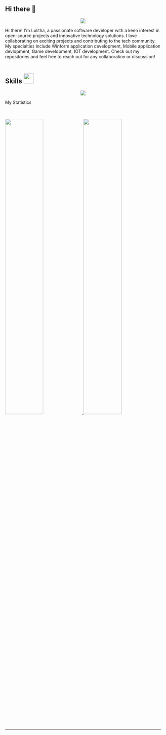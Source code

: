 ## Hi there 👋

<p align="center">
  <a href="https://github.com/DenverCoder1/readme-typing-svg"><img src="https://readme-typing-svg.herokuapp.com?font=Time+New+Roman&color=%23C8BE25&size=25&center=true&vCenter=true&width=600&height=100&lines=Senior+Software+Engineer;military+X+soldier(AIR);Research+and+Developer;Competitive+Programmer;Expert+on+Codeforces;Always+learning+new+things;Out+of+Box"></a>
</p>

 
<!-- <picture><img src = "https://github.com/0xAbdulKhalid/0xAbdulKhalid/raw/main/assets/mdImages/about_me.gif" width = 50px></picture> About me -->


  
  Hi there! I'm Lulitha, a passionate software developer with a keen interest in open-source projects and innovative technology solutions. I love collaborating on exciting projects and contributing to the tech community. My specialties include Winform application development, Mobile application devlopment, Game development, IOT development. Check out my repositories and feel free to reach out for any collaboration or discussion!  
  <br>
</p> 

 

<h2> Skills <img src = "https://media2.giphy.com/media/QssGEmpkyEOhBCb7e1/giphy.gif?cid=ecf05e47a0n3gi1bfqntqmob8g9aid1oyj2wr3ds3mg700bl&rid=giphy.gif" width = 32px> </h2>
 <p align="center">
  <a href="https://skillicons.dev">
    <img src="https://skillicons.dev/icons?i=cs,dotnet,unity,visualstudio,vscode,fwordpress,irebase,sqlite,mysql,github,lua,py,git,cpp,blender,ps,azure,arduino,c,androidstudio" />
  </a>
</p>

My Statistics

<br/>
<p align="left">
  <a href="https://abhigyantrips.dev/">
  <img width="49.5%"  height="49.5%" src="https://github-readme-stats.vercel.app/api?username=lulitha&show_icons=true&theme=gruvbox&hide_border=true" />
    <img width="49.5%" height="49.5%" src="https://github-readme-streak-stats.herokuapp.com/?user=lulitha&theme=gruvbox&hide_border=true" />
  </a>
</p>
<br>



------
 
<!--
**lulitha/lulitha** is a ✨ _special_ ✨ repository because its `README.md` (this file) appears on your GitHub profile.

Here are some ideas to get you started:

- 🔭 I’m currently working on ...
- 🌱 I’m currently learning ...
- 👯 I’m looking to collaborate on ...
- 🤔 I’m looking for help with ...
- 💬 Ask me about ...
- 📫 How to reach me: ...
- 😄 Pronouns: ...
- ⚡ Fun fact: ...
-->
